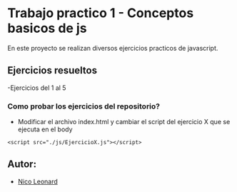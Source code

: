 # Trabajo practico 1 - Conceptos basicos de js
En este proyecto se realizan diversos ejercicios practicos de javascript.

## Ejercicios resueltos
-Ejercicios del 1 al 5

### Como probar los ejercicios del repositorio?
- Modificar el archivo index.html  y cambiar el script del ejercicio X que se ejecuta en el body
```
<script src="./js/EjercicioX.js"></script>
```

## Autor:
- [Nico Leonard](https://github.com/nicoleonard)